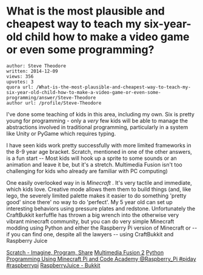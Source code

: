 # What is the most plausible and cheapest way to teach my six-year-old child how to make a video game or even some programming?

	author: Steve Theodore
	written: 2014-12-09
	views: 356
	upvotes: 3
	quora url: /What-is-the-most-plausible-and-cheapest-way-to-teach-my-six-year-old-child-how-to-make-a-video-game-or-even-some-programming/answer/Steve-Theodore
	author url: /profile/Steve-Theodore


I've done some teaching of kids in this area, including my own. Six is pretty young for programming - only a _very_ few kids will be able to manage the abstractions involved in traditional programming, particularly in a system like Unity or PyGame which requires typing. 

I have seen kids work pretty successfully with more limited frameworks in the 8-9 year age bracket. Scratch, mentioned in one of the other answers, is a fun start -- Most kids will hook up a sprite to some sounds or an animation and leave it be, but it's a stretch. Multimedia Fusion isn't too challenging for kids who already are familiar with PC computing)

One easily overlooked way in is _Minecraft_ . It's very tactile and immediate, which kids love. Creative mode allows them them to build things (and, like lego, the severely limited palette makes it easier to do something 'pretty good' since there' no way to do 'perfect'. My 5 year old can set up interesting behaviors using pressure plates and redstone. Unfortunately the CraftBukkit kerfuffle has thrown a big wrench into the otherwise very vibrant minecraft community, but you can do very simple Minecraft modding using Python and either the Raspberry Pi version of Minecraft or -- if you can find one, despite all the lawyers -- using CraftBukkit and Raspberry Juice

[Scratch - Imagine, Program, Share](http://scratch.mit.edu/)
[Multimedia Fusion 2](http://www.clickteam.com/multimedia-fusion-2)
[Python Programming Using Minecraft Pi and Code Academy @Raspberry_Pi #piday #raspberrypi](http://www.adafruit.com/blog/2013/08/23/raspberry_pi-piday-raspberrypi-41/)
[RaspberryJuice - Bukkit](http://dev.bukkit.org/bukkit-plugins/raspberryjuice/)

